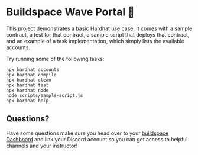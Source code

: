 # Buildspace Wave Portal 👋

This project demonstrates a basic Hardhat use case. It comes with a sample contract, a test for that contract, a sample script that deploys that contract, and an example of a task implementation, which simply lists the available accounts.

Try running some of the following tasks:

```shell
npx hardhat accounts
npx hardhat compile
npx hardhat clean
npx hardhat test
npx hardhat node
node scripts/sample-script.js
npx hardhat help
```

## Questions?
Have some questions make sure you head over to your [buildspace Dashboard](https://app.buildspace.so/projects/CO02cf0f1c-f996-4f50-9669-cf945ca3fb0b) and link your Discord account so you can get access to helpful channels and your instructor!
